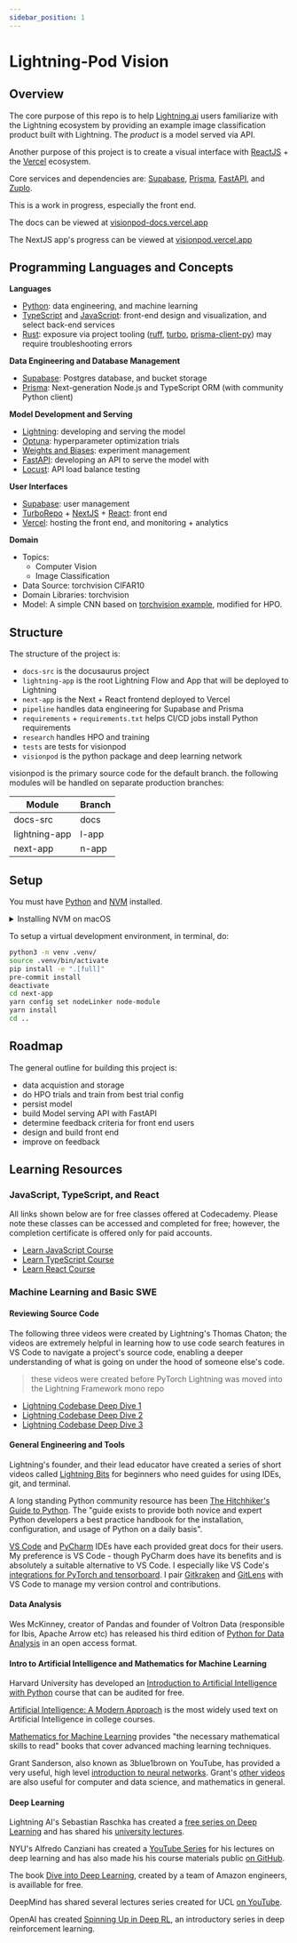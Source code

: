 ```yaml
---
sidebar_position: 1
---
```


# Lightning-Pod Vision

<!-- # Copyright Justin R. Goheen.
#
# Licensed under the Apache License, Version 2.0 (the "License");
# you may not use this file except in compliance with the License.
# You may obtain a copy of the License at
#
#     http://www.apache.org/licenses/LICENSE-2.0
#
# Unless required by applicable law or agreed to in writing, software
# distributed under the License is distributed on an "AS IS" BASIS,
# WITHOUT WARRANTIES OR CONDITIONS OF ANY KIND, either express or implied.
# See the License for the specific language governing permissions and
# limitations under the License. -->

<div align="center">

<!-- <img src ="https://img.shields.io/badge/Python-000000.svg?style=for-the-badge&logo=Python&logoColor=white" height="29"/> <img src ="https://img.shields.io/badge/TypeScript-000000.svg?style=for-the-badge&logo=TypeScript&logoColor=white" height="29"/> -->

<!-- <img src ="https://img.shields.io/badge/Lightning-792DE4?style=for-the-badge&logo=pytorch-lightning&logoColor=white" height="30"/>
<br/>
<img src ="https://img.shields.io/badge/FastAPI-000000.svg?style=for-the-badge&logo=FastAPI&logoColor=white" height="30"/> <img src ="https://img.shields.io/badge/W&B-000000.svg?style=for-the-badge&logo=weightsandbiases&logoColor=white" height="30"/> <img src ="https://img.shields.io/badge/Optuna-000000.svg?style=for-the-badge&logo=target&logoColor=white" height="30"/>
<br/>
<img src ="https://img.shields.io/badge/Next.js-000000.svg?style=for-the-badge&logo=nextdotjs&logoColor=white" height="30"/> <img src ="https://img.shields.io/badge/Vercel-000000?style=for-the-badge&logo=vercel&logoColor=white" height="30"/> <img src ="https://img.shields.io/badge/Supabase-000000?style=for-the-badge&logo=supabase&logoColor=white" height="30"/> <img src ="https://img.shields.io/badge/Prisma-000000?style=for-the-badge&logo=prisma&logoColor=white" height="30"/> -->

<!-- [![codecov](https://codecov.io/gh/JustinGoheen/lightning-pod-example/branch/main/graph/badge.svg)](https://codecov.io/gh/JustinGoheen/lightning-pod-example)
![CircleCI](https://circleci.com/gh/JustinGoheen/lightning-pod-example.svg?style=shield) -->

</div>

## Overview

The core purpose of this repo is to help [Lightning.ai](https://lightning.ai) users familiarize with the Lightning ecosystem by providing an example image classification product built with Lightning. The _product_ is a model served via API.

Another purpose of this project is to create a visual interface with [ReactJS](https://reactjs.org) + the [Vercel](https://vercel.com) ecosystem.

Core services and dependencies are: [Supabase](https://supabase.com), [Prisma](https://www.prisma.io), [FastAPI](https://fastapi.tiangolo.com), and [Zuplo](https://zuplo.com).

This is a work in progress, especially the front end.

The docs can be viewed at [visionpod-docs.vercel.app](https://visionpod-docs.vercel.app/)

The NextJS app's progress can be viewed at [visionpod.vercel.app](https://visionpod.vercel.app/)

## Programming Languages and Concepts

**Languages**

- [Python](https://www.python.org): data engineering, and machine learning
- [TypeScript](https://www.typescriptlang.org) and [JavaScript](https://developer.mozilla.org/en-US/docs/Web/JavaScript): front-end design and visualization, and select back-end services
- [Rust](https://www.rust-lang.org): exposure via project tooling ([ruff](https://beta.ruff.rs/docs/), [turbo](https://turbo.build), [prisma-client-py](https://github.com/RobertCraigie/prisma-client-py)) may require troubleshooting errors

**Data Engineering and Database Management**

- [Supabase](https://supabase.com): Postgres database, and bucket storage
- [Prisma](https://www.prisma.io): Next-generation Node.js and TypeScript ORM (with community Python client)

**Model Development and Serving**

- [Lightning](Lightning.ai): developing and serving the model
- [Optuna](https://optuna.readthedocs.io/en/stable/): hyperparameter optimization trials
- [Weights and Biases](https://wandb.ai/site): experiment management
- [FastAPI](https://fastapi.tiangolo.com): developing an API to serve the model with
- [Locust](https://github.com/locustio/locust): API load balance testing

**User Interfaces**

- [Supabase](https://supabase.com): user management
- [TurboRepo](https://turbo.build) + [NextJS](https://nextjs.org) + [React](https://reactjs.org): front end
- [Vercel](https://vercel.com): hosting the front end, and monitoring + analytics

**Domain**

- Topics:
  - Computer Vision
  - Image Classification
- Data Source: torchvision CIFAR10
- Domain Libraries: torchvision
- Model: A simple CNN based on [torchvision example](https://pytorch.org/tutorials/beginner/blitz/cifar10_tutorial.html#define-a-loss-function-and-optimizer), modified for HPO.

## Structure

The structure of the project is:

- `docs-src` is the docusaurus project
- `lightning-app` is the root Lightning Flow and App that will be deployed to Lightning
- `next-app` is the Next + React frontend deployed to Vercel
- `pipeline` handles data engineering for Supabase and Prisma
- `requirements` + `requirements.txt` helps CI/CD jobs install Python requirements
- `research` handles HPO and training
- `tests` are tests for visionpod
- `visionpod` is the python package and deep learning network

visionpod is the primary source code for the default branch. the following modules will be handled on separate production branches:

| Module        | Branch |
| ------------- | ------ |
| docs-src      | docs   |
| lightning-app | l-app  |
| next-app      | n-app  |

## Setup

You must have [Python](https://www.python.org/downloads/) and [NVM](https://github.com/nvm-sh/nvm#installing-and-updating) installed.

<details>
    <summary> Installing NVM on macOS </summary>

```bash
brew install nvm
# update .zshrc or .bashrc
vim .zshrc
```

add the following to your profile:

> to insert snippet, hit: `shift` + `i`

```zsh
export NVM_DIR=~/.nvm
source $(brew --prefix nvm)/nvm.sh
```

> to exit insert mode, hit: `esc` + `shift` + `:wq!`

then restart your terminal, and check the nvm version with:

```zsh
nvm -v
```

proceed to installing node, enabling yarn, and creating a quickstart project with vite

```bash
nvm install lts
corepack enable
```

</details>

To setup a virtual development environment, in terminal, do:

```sh
python3 -m venv .venv/
source .venv/bin/activate
pip install -e ".[full]"
pre-commit install
deactivate
cd next-app
yarn config set nodeLinker node-module
yarn install
cd ..
```

## Roadmap

The general outline for building this project is:

- data acquistion and storage
- do HPO trials and train from best trial config
- persist model
- build Model serving API with FastAPI
- determine feedback criteria for front end users
- design and build front end
- improve on feedback

## Learning Resources

### JavaScript, TypeScript, and React

All links shown below are for free classes offered at Codecademy. Please note these classes can be accessed and completed for free; however, the completion certificate is offered only for paid accounts.

- [Learn JavaScript Course](https://www.codecademy.com/learn/introduction-to-javascript)
- [Learn TypeScript Course](https://www.codecademy.com/learn/learn-typescript)
- [Learn React Course](https://www.codecademy.com/learn/react-101)

### Machine Learning and Basic SWE

#### Reviewing Source Code

The following three videos were created by Lightning's Thomas Chaton; the videos are extremely helpful in learning how to use code search features in VS Code to navigate a project's source code, enabling a deeper understanding of what is going on under the hood of someone else's code.

> these videos were created before PyTorch Lightning was moved into the Lightning Framework mono repo

- [Lightning Codebase Deep Dive 1](https://youtu.be/aEeh9ucKUkU)
- [Lightning Codebase Deep Dive 2](https://youtu.be/NEpRYqdsm54)
- [Lightning Codebase Deep Dive 3](https://youtu.be/x4d4RDNJaZk)

#### General Engineering and Tools

Lightning's founder, and their lead educator have created a series of short videos called [Lightning Bits](https://lightning.ai/pages/ai-education/#bits) for beginners who need guides for using IDEs, git, and terminal.

A long standing Python community resource has been [The Hitchhiker's Guide to Python](https://docs.python-guide.org). The "guide exists to provide both novice and expert Python developers a best practice handbook for the installation, configuration, and usage of Python on a daily basis".

[VS Code](https://code.visualstudio.com/docs) and [PyCharm](https://www.jetbrains.com/help/pycharm/installation-guide.html) IDEs have each provided great docs for their users. My preference is VS Code - though PyCharm does have its benefits and is absolutely a suitable alternative to VS Code. I especially like VS Code's [integrations for PyTorch and tensorboard](https://code.visualstudio.com/docs/datascience/pytorch-support). I pair [Gitkraken](https://www.gitkraken.com) and [GitLens](https://www.gitkraken.com/gitlens) with VS Code to manage my version control and contributions.

#### Data Analysis

Wes McKinney, creator of Pandas and founder of Voltron Data (responsible for Ibis, Apache Arrow etc) has released his third edition of [Python for Data Analysis](https://wesmckinney.com/book/) in an open access format.

#### Intro to Artificial Intelligence and Mathematics for Machine Learning

Harvard University has developed an [Introduction to Artificial Intelligence with Python](https://www.edx.org/course/cs50s-introduction-to-artificial-intelligence-with-python) course that can be audited for free.

[Artificial Intelligence: A Modern Approach](https://www.google.com/books/edition/_/koFptAEACAAJ?hl=en&sa=X&ved=2ahUKEwj3rILozs78AhV1gIQIHbMWCtsQ8fIDegQIAxBB) is the most widely used text on Artificial Intelligence in college courses.

[Mathematics for Machine Learning](https://mml-book.github.io) provides "the necessary mathematical skills to read" books that cover advanced maching learning techniques.

Grant Sanderson, also known as 3blue1brown on YouTube, has provided a very useful, high level [introduction to neural networks](https://www.3blue1brown.com/topics/neural-networks). Grant's [other videos](https://www.3blue1brown.com/#lessons) are also useful for computer and data science, and mathematics in general.

#### Deep Learning

Lightning AI's Sebastian Raschka has created a [free series on Deep Learning](https://lightning.ai/pages/courses/deep-learning-fundamentals/) and has shared his [university lectures](https://sebastianraschka.com/teaching/).

NYU's Alfredo Canziani has created a [YouTube Series](https://www.youtube.com/playlist?list=PLLHTzKZzVU9e6xUfG10TkTWApKSZCzuBI) for his lectures on deep learning and has also made his his course materials public [on GitHub](https://github.com/Atcold/NYU-DLSP21).

The book [Dive into Deep Learning](http://d2l.ai/#), created by a team of Amazon engineers, is availlable for free.

DeepMind has shared several lectures series created for UCL [on YouTube](https://www.youtube.com/c/DeepMind/playlists?view=50&sort=dd&shelf_id=9).

OpenAI has created [Spinning Up in Deep RL](https://spinningup.openai.com/en/latest/), an introductory series in deep reinforcement learning.
